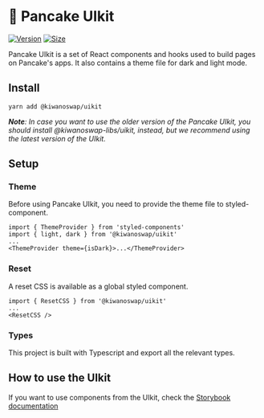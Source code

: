 # 🥞 Pancake UIkit

[![Version](https://img.shields.io/npm/v/@kiwanoswap/uikit)](https://www.npmjs.com/package/@kiwanoswap/uikit) [![Size](https://img.shields.io/bundlephobia/min/@kiwanoswap/uikit)](https://www.npmjs.com/package/@kiwanoswap/uikit)

Pancake UIkit is a set of React components and hooks used to build pages on Pancake's apps. It also contains a theme file for dark and light mode.

## Install

`yarn add @kiwanoswap/uikit`

***Note**: In case you want to use the older version of the Pancake UIkit, you should install @kiwanoswap-libs/uikit, instead, but we recommend using the latest version of the UIkit.*


## Setup

### Theme

Before using Pancake UIkit, you need to provide the theme file to styled-component.

```
import { ThemeProvider } from 'styled-components'
import { light, dark } from '@kiwanoswap/uikit'
...
<ThemeProvider theme={isDark}>...</ThemeProvider>
```

### Reset

A reset CSS is available as a global styled component.

```
import { ResetCSS } from '@kiwanoswap/uikit'
...
<ResetCSS />
```

### Types

This project is built with Typescript and export all the relevant types.

## How to use the UIkit

If you want to use components from the UIkit, check the [Storybook documentation](https://pancakeswap.github.io/kiwanoswap-uikit/)
